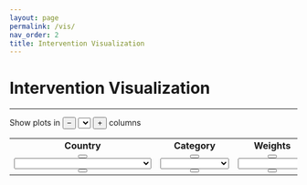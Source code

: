 ```yaml
---
layout: page
permalink: /vis/
nav_order: 2
title: Intervention Visualization
---
```


# Intervention Visualization #
---

Show plots in 
<button id="colPrev" onclick="getPrev(this)" class="button">&minus;</button>
<select id="col" onchange="changePlot()" class="dropdown"></select>
<button id="colNext" onclick="getNext(this)" class="button">+</button> 
columns

<table BORDER="0">
<tr>
<td align="center" onclick="selectNode(this)" id="couAll" class="off"><b>Country</b></td>
<td align="center" onclick="selectNode(this)" id="catAll" class="on"><b>Category</b></td>
<td align="center" onclick="selectNode(this)" id="weiAll" class="on"><b>Weights</b></td>
<td align="center" onclick="selectNode(this)" id="graAll" class="on"><b>Granularity</b></td>
<td align="center" onclick="selectNode(this)" id="vizAll" class="on"><b>Visualization</b></td>
</tr>
<tr>
<td class="select" align="center">
<button id="couPrev" onclick="getPrev(this)" class="button"><i class="arrow left"></i></button>
<select id="cou" onchange="changePlot()" style="width:240px;"></select>
<button id="couNext" onclick="getNext(this)" class="button"><i class="arrow right"></i></button>
</td>
<td class="select" align="center">
<button id="catPrev" onclick="getPrev(this)" class="button"><i class="arrow left"></i></button>
<select id="cat" onchange="changePlot()" style="width:120px;"></select>
<button id="catNext" onclick="getNext(this)" class="button"><i class="arrow right"></i></button>
</td>
<td class="select" align="center">
<button id="weiPrev" onclick="getPrev(this)" class="button"><i class="arrow left"></i></button>
<select id="wei" onchange="changePlot()" style="width:120px;"></select>
<button id="weiNext" onclick="getNext(this)" class="button"><i class="arrow right"></i></button>
</td>
<td class="select" align="center">
<button id="graPrev" onclick="getPrev(this)" class="button"><i class="arrow left"></i></button>
<select id="gra" onchange="changePlot()" style="width:120px;"></select>
<button id="graNext" onclick="getNext(this)" class="button"><i class="arrow right"></i></button>
</td>
<td class="select" align="center">
<button id="vizPrev" onclick="getPrev(this)" class="button"><i class="arrow left"></i></button>
<select id="viz" onchange="changePlot()" style="width:240px;"></select>
<button id="vizNext" onclick="getNext(this)" class="button"><i class="arrow right"></i></button>
</td>
</tr>
</table>

<!-- <textarea id="test" rows="50" cols="100"></textarea> -->
<div id="images"></div>

<script src="{{ '/assets/js/data.js' | relative_url }}"></script>
<script src="{{ '/assets/js/common.js' | relative_url }}"></script>
<script src="{{ '/assets/js/custom.js' | relative_url }}"></script>
